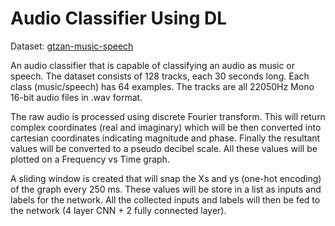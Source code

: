 # Audio Classifier Using DL

Dataset: [gtzan-music-speech](http://opihi.cs.uvic.ca/sound)

An audio classifier that is capable of classifying an audio as music or speech. The dataset consists of 128 tracks, each 30 seconds long. Each class (music/speech) has 64 examples. The tracks are all 22050Hz Mono 16-bit audio files in .wav format. 

The raw audio is processed using discrete Fourier transform. This will return complex coordinates (real and imaginary) which will be then converted into cartesian coordinates indicating magnitude and phase. Finally the resultant values will be converted to a pseudo decibel scale. All these values will be plotted on a Frequency vs Time graph. 

A sliding window is created that will snap the Xs and ys (one-hot encoding) of the graph every 250 ms. These values will be store in a list as inputs and labels for the network. All the collected inputs and labels will then be fed to the network (4 layer CNN + 2 fully connected layer).
